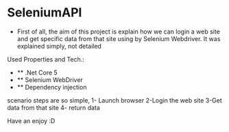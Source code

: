 # SeleniumAPI

* First of all, the aim of this project is explain how we can login a web site and get specific data from that site using by Selenium Webdriver. It was explained simply, not detailed


Used Properties and Tech.:

* ** .Net Core 5
* ** Selenium WebDriver
* ** Dependency injection

scenario steps are so simple, 
1- Launch browser 
2-Login the web site 
3-Get data from that site 
4- return data

Have an enjoy :D
